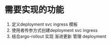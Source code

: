 # 需要实现的功能
1. 定义deployment svc ingress 模板 
2. 使用者传参方式创建deployment svc ingress
3. 结合argo-rollout 实现 渐进更新 管理 deployment
